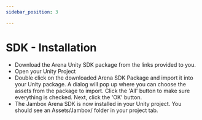 ```yaml
---
sidebar_position: 3

---
```


# SDK - Installation

- Download the Arena Unity SDK package from the links provided to you.
- Open your Unity Project 
- Double click on the downloaded Arena SDK Package and import it into your Unity package. A dialog will pop up where you can choose the assets from the package to import. Click the 'All' button to make sure everything is checked. Next, click the 'OK' button.
- The Jambox Arena SDK is now installed in your Unity project. You should see an Assets/Jambox/ folder in your project tab.

